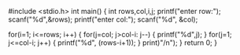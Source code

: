 #include <stdio.h>
int main()
{ 
  int rows,col,i,j;
  printf("enter row:");
  scanf("%d",&rows);
  printf("enter col:");
  scanf("%d", &col);
  
  for(i=1; i<=rows; i++)
  {
    for(j=col; j>col-i: j--)
    {
      printf("%d",j);
    }
    for(j=1; j<=col-i; j++)
    {
      printf("%d", (rows-i+1));
    }
    print)"/n");
    }
    return 0;
  }
  
